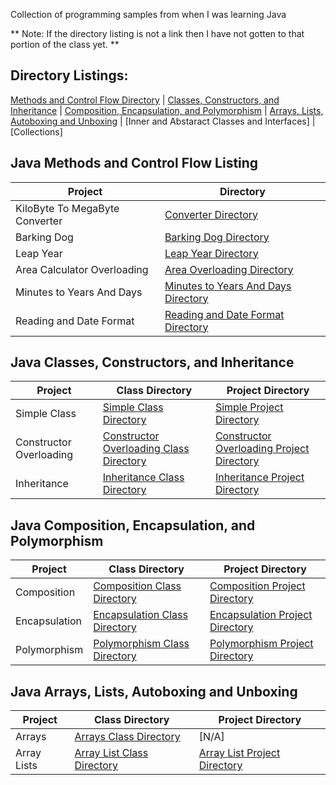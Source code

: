 Collection of programming samples from when I was learning Java

** Note: If the directory listing is not a link then I have not gotten to that portion of the class yet. **
## Directory Listings:
[Methods and Control Flow Directory](https://github.com/Wuydts/Java_Basics/tree/master/Java_Basics) |
[Classes, Constructors, and Inheritance](https://github.com/Wuydts/Java_Basics/tree/master/Classes_Constructors_and_Inheritance) |
[Composition, Encapsulation, and Polymorphism](https://github.com/Wuydts/Java_Basics/tree/master/Composition_Encapsulation_and_Polymorphism) |
[Arrays, Lists, Autoboxing and Unboxing](https://github.com/Wuydts/Java_Basics/tree/master/Arrays_Lists_Autoboxing_and_Unboxing) |
[Inner and Abstaract Classes and Interfaces] |
[Collections]  

## Java Methods and Control Flow Listing
| Project | Directory | 
| - | - |
| KiloByte To MegaByte Converter | [Converter Directory](https://github.com/Wuydts/Java_Basics/blob/master/Java_Basics/MegaByteConverter.java)|
| Barking Dog  | [Barking Dog Directory](https://github.com/Wuydts/Java_Basics/blob/master/Java_Basics/BarkingDog.Java)|
| Leap Year  | [Leap Year Directory](https://github.com/Wuydts/Java_Basics/blob/master/Java_Basics/isLeapYear.java)|
| Area Calculator Overloading  | [Area Overloading Directory](https://github.com/Wuydts/Java_Basics/blob/master/Java_Basics/AreaCalculatorOverloading.java)|
| Minutes to Years And Days  | [Minutes to Years And Days Directory](https://github.com/Wuydts/Java_Basics/blob/master/Java_Basics/MinutestoYearsAndDays.Java)|
| Reading and Date Format  | [Reading and Date Format Directory](https://github.com/Wuydts/Java_Basics/blob/master/Java_Basics/ReadingAndDateFormat.java)|


## Java Classes, Constructors, and Inheritance
| Project | Class Directory | Project Directory |
| - | - | - |
| Simple Class | [Simple Class Directory](https://github.com/Wuydts/Java_Basics/tree/master/Classes_Constructors_and_Inheritance/Classes/src)| [Simple Project Directory](https://github.com/Wuydts/Java_Basics/tree/master/Classes_Constructors_and_Inheritance/Classes) |
| Constructor Overloading | [Constructor Overloading Class Directory](https://github.com/Wuydts/Java_Basics/tree/master/Classes_Constructors_and_Inheritance/Constructors/src)| [Constructor Overloading Project Directory](https://github.com/Wuydts/Java_Basics/tree/master/Classes_Constructors_and_Inheritance/Constructors) |
| Inheritance | [Inheritance Class Directory](https://github.com/Wuydts/Java_Basics/tree/master/Classes_Constructors_and_Inheritance/Inheritance/src)| [Inheritance Project Directory](https://github.com/Wuydts/Java_Basics/tree/master/Classes_Constructors_and_Inheritance/Inheritance) |


## Java Composition, Encapsulation, and Polymorphism
| Project | Class Directory | Project Directory |
| - | - | - |
| Composition | [Composition Class Directory](https://github.com/Wuydts/Java_Basics/tree/master/Composition_Encapsulation_and_Polymorphism/Composition/src)| [Composition Project Directory](https://github.com/Wuydts/Java_Basics/tree/master/Composition_Encapsulation_and_Polymorphism/Composition) |
| Encapsulation | [Encapsulation Class Directory](https://github.com/Wuydts/Java_Basics/tree/master/Composition_Encapsulation_and_Polymorphism/Encapsulation/src)| [Encapsulation Project Directory](https://github.com/Wuydts/Java_Basics/tree/master/Composition_Encapsulation_and_Polymorphism/Encapsulation) |
| Polymorphism | [Polymorphism Class Directory](https://github.com/Wuydts/Java_Basics/tree/master/Composition_Encapsulation_and_Polymorphism/Polymorphism/src)| [Polymorphism Project Directory](https://github.com/Wuydts/Java_Basics/tree/master/Composition_Encapsulation_and_Polymorphism/Polymorphism) |

## Java Arrays, Lists, Autoboxing and Unboxing
| Project |  Class Directory | Project Directory |
| - | - | - |
| Arrays  | [Arrays Class Directory](https://github.com/Wuydts/Java_Basics/blob/master/Arrays_Lists_Autoboxing_and_Unboxing/Arrays.java)| [N/A] |
| Array Lists | [Array List Class Directory](https://github.com/Wuydts/Java_Basics/tree/master/Arrays_Lists_Autoboxing_and_Unboxing/ArrayLists/src) | [Array List Project Directory](https://github.com/Wuydts/Java_Basics/tree/master/Arrays_Lists_Autoboxing_and_Unboxing/ArrayLists)|

